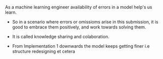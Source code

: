 As a machine learning engineer availability of errors in a model help's us learn.
- So in a scenario where errors or omissioms arise in this submission, it is good to embrace them positively, and work towards solving them.
- It is called knowledge sharing and colaboration.

- From Implementation 1 downwards the model keeps getting finer i.e structure redesigning et cetera
